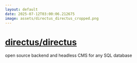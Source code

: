 ```yaml
---
layout: default
date: 2025-07-12T03:00:06.212675
image: assets/directus_directus_cropped.png
---
```


# [directus/directus](https://github.com/directus/directus)

open source backend and headless CMS for any SQL database
